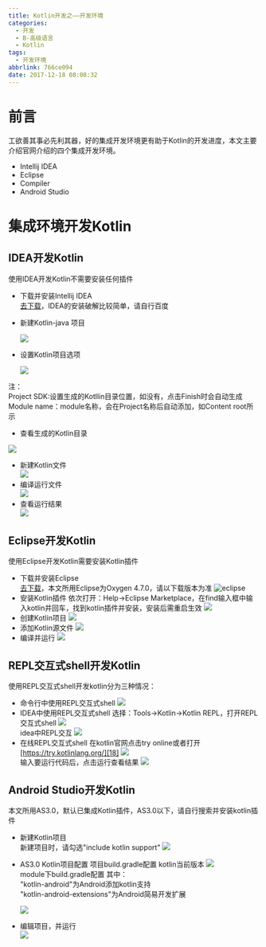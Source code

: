```yaml
---
title: Kotlin开发之——开发环境
categories:
  - 开发
  - B-高级语言
  - Kotlin
tags:
  - 开发环境
abbrlink: 766ce094
date: 2017-12-18 08:08:32
---
```

# 前言
工欲善其事必先利其器，好的集成开发环境更有助于Kotlin的开发进度，本文主要介绍官网介绍的四个集成开发环境。

- Intellij IDEA
- Eclipse
- Compiler
- Android Studio
<!--more-->

# 集成环境开发Kotlin

## IDEA开发Kotlin
使用IDEA开发Kotlin不需要安装任何插件

- 下载并安装Intellij IDEA    
[去下载][1]，IDEA的安装破解比较简单，请自行百度
- 新建Kotlin-java 项目

	![][2]
- 设置Kotlin项目选项

	![][3]

注：    
Project SDK:设置生成的Kotllin目录位置，如没有，点击Finish时会自动生成    
Module name：module名称，会在Project名称后自动添加，如Content root所示
- 查看生成的Kotlin目录

![][4]
- 新建Kotlin文件  
![][5]
- 编译运行文件  
![][6]
- 查看运行结果  
![][7]

## Eclipse开发Kotlin
使用Eclipse开发Kotlin需要安装Kotlin插件

- 下载并安装Eclipse   
[去下载][8]，本文所用Eclipse为Oxygen 4.7.0，请以下载版本为准 
![eclipse][9]   
- 安装Kotlin插件
依次打开：Help->Eclipse Marketplace，在find输入框中输入kotlin并回车，找到kotlin插件并安装，安装后需重启生效
![][10]  
- 创建Kotlin项目
![][11]   
- 添加Kotlin源文件
![][12]  
- 编译并运行
![][13]  
## REPL交互式shell开发Kotlin
使用REPL交互式shell开发kotlin分为三种情况：   

- 命令行中使用REPL交互式shell
![][14]  
- IDEA中使用REPL交互式shell
选择：Tools->Kotlin->Kotlin REPL，打开REPL交互式shell
![][15]  
idea中REPL交互
![][16]  
- 在线REPL交互式shell
在kotlin官网点击try online或者打开[https://try.kotlinlang.org/][18]
![][17]    
输入要运行代码后，点击运行查看结果
![][19]  
## Android Studio开发Kotlin
本文所用AS3.0，默认已集成Kotlin插件，AS3.0以下，请自行搜索并安装kotlin插件

- 新建Kotlin项目     
新建项目时，请勾选"include kotlin support"
![][20]  
- AS3.0 Kotlin项目配置
项目build.gradle配置
kotlin当前版本
![][21]   
module下build.gradle配置
其中：    
"kotlin-android"为Android添加kotlin支持   
"kotlin-android-extensions"为Android简易开发扩展

	![][22]  
- 编辑项目，并运行  
	![][23]  



[1]: https://www.jetbrains.com/idea/
[2]: https://cdn.jsdelivr.net/gh/PGzxc/CDN/blog-image/kotlin-idea-new.png
[3]: https://cdn.jsdelivr.net/gh/PGzxc/CDN/blog-image/kotlin-idea-setting.png
[4]: https://cdn.jsdelivr.net/gh/PGzxc/CDN/blog-image/kotlin-idea-sample-content.png
[5]: https://cdn.jsdelivr.net/gh/PGzxc/CDN/blog-image/kotlin-idea-file.png
[6]: https://cdn.jsdelivr.net/gh/PGzxc/CDN/blog-image/kotlin-idea-run.png
[7]: https://cdn.jsdelivr.net/gh/PGzxc/CDN/blog-image/kotlin-idea-run-result.png
[8]: https://www.eclipse.org/downloads/
[9]: https://cdn.jsdelivr.net/gh/PGzxc/CDN/blog-image/eclipse-download.png 
[10]: https://cdn.jsdelivr.net/gh/PGzxc/CDN/blog-image/eclipse-kotlin-plug.png
[11]: https://cdn.jsdelivr.net/gh/PGzxc/CDN/blog-image/eclipse-kotlin-new.png
[12]: https://cdn.jsdelivr.net/gh/PGzxc/CDN/blog-image/eclipse-kotlin-source.png
[13]: https://cdn.jsdelivr.net/gh/PGzxc/CDN/blog-image/eclipse-kotlin-run.png
[14]: https://cdn.jsdelivr.net/gh/PGzxc/CDN/blog-image/cmd-kotlin-shell.png
[15]: https://cdn.jsdelivr.net/gh/PGzxc/CDN/blog-image/idea-kotlin-shell.png
[16]: https://cdn.jsdelivr.net/gh/PGzxc/CDN/blog-image/idea-kotlin-shell-run.png
[17]: https://cdn.jsdelivr.net/gh/PGzxc/CDN/blog-image/try-kotlin-online.png
[18]: https://try.kotlinlang.org/
[19]: https://cdn.jsdelivr.net/gh/PGzxc/CDN/blog-image/kotlin-online-run.png
[20]: https://cdn.jsdelivr.net/gh/PGzxc/CDN/blog-image/as3.0-kotlin-support.png
[21]: https://cdn.jsdelivr.net/gh/PGzxc/CDN/blog-image/as3.0-kotlin-project-config.png
[22]: https://cdn.jsdelivr.net/gh/PGzxc/CDN/blog-image/as3.0-kotlin-module-config.png
[23]: https://cdn.jsdelivr.net/gh/PGzxc/CDN/blog-image/as3.0-kotlin-run.png